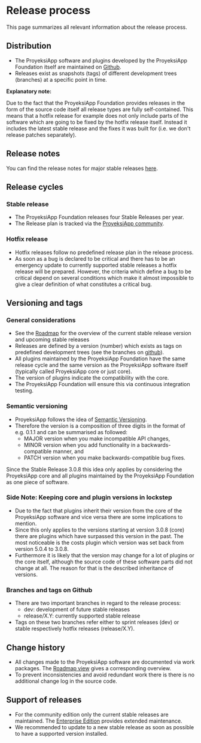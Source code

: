 # Release process

This page summarizes all relevant information about the release process.

## Distribution

* The ProyeksiApp software and plugins developed by the ProyeksiApp Foundation itself are maintained on [Github](https://github.com/opf).
* Releases exist as snapshots (tags) of different development trees (branches) at a specific point in time.

**Explanatory note:**

Due to the fact that the ProyeksiApp Foundation provides releases in the form of the source code itself all release types are fully self-contained. This means that a hotfix release for example does not only include parts of the software which are going to be fixed by the hotfix release itself. Instead it includes the latest stable release and the fixes it was built for (i.e. we don't release patches separately).

## Release notes

You can find the release notes for major stable releases [here](../../release-notes/).

## Release cycles

### Stable release

* The ProyeksiApp Foundation releases four Stable Releases per year.
* The Release plan is tracked via the [ProyeksiApp community](https://community.proyeksiapp.com/projects/proyeksiapp/).

### Hotfix release

* Hotfix releases follow no predefined release plan in the release process.
* As soon as a bug is declared to be critical and there has to be an emergency update to currently supported stable releases a hotfix release will be prepared. However, the criteria which define a bug to be critical depend on several conditions which make it almost impossible to give a clear definition of what constitutes a critical bug.

## Versioning and tags

### General considerations

* See the [Roadmap](https://community.proyeksiapp.com/projects/proyeksiapp/roadmap) for the overview of the current stable release version and  upcoming stable releases
* Releases are defined by a version (number) which exists as tags on predefined development trees (see the branches on [github](https://github.com/opf/proyeksiapp/releases)).
* All plugins maintained by the ProyeksiApp Foundation have the same release cycle and the same version as the ProyeksiApp software itself (typically called ProyeksiApp core or just core).
* The version of plugins indicate the compatibility with the core.
* The ProyeksiApp Foundation will ensure this via continuous integration testing.

### Semantic versioning

* ProyeksiApp follows the idea of [Semantic Versioning](http://semver.org/).
* Therefore the version is a composition of three digits in the format of e.g. 0.1.1 and can be summarised as followed:
  * MAJOR version when you make incompatible API changes,
  * MINOR version when you add functionality in a backwards-compatible manner, and
  * PATCH version when you make backwards-compatible bug fixes.

Since the Stable Release 3.0.8 this idea only applies by considering the ProyeksiApp core and all plugins maintained by the ProyeksiApp Foundation as one piece of software.

### Side Note: Keeping core and plugin versions in lockstep

* Due to the fact that plugins inherit their version from the core of the ProyeksiApp software and vice versa there are some implications to mention.
* Since this only applies to the versions starting at version 3.0.8 (core) there are plugins which have surpassed this version in the past. The most noticeable is the costs plugin which version was set back from version 5.0.4 to 3.0.8.
* Furthermore it is likely that the version may change for a lot of plugins or the core itself, although the source code of these software parts did not change at all. The reason for that is the described inheritance of versions.

### Branches and tags on Github

* There are two important branches in regard to the release process:
  * dev: development of future stable releases
  * release/X.Y: currently supported stable release
* Tags on these two branches refer either to sprint releases (dev) or stable respectively hotfix releases (release/X.Y).

## Change history

* All changes made to the ProyeksiApp software are documented via work packages. The [Roadmap view](https://community.proyeksiapp.com/projects/proyeksiapp/roadmap) gives a corresponding overview.
* To prevent inconsistencies and avoid redundant work there is there is no additional change log in the source code.

## Support of releases

* For the community edition only the current stable releases are maintained. The [Enterprise Edition](https://www.proyeksi.id/enterprise-edition) provides extended maintenance.
* We recommended to update to a new stable release as soon as possible to have a supported version installed.

